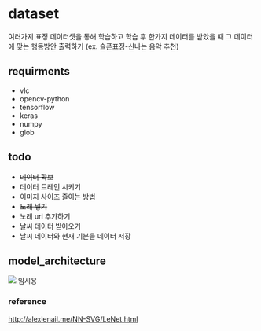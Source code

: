# dataset
여러가지 표정 데이터셋을 통해 학습하고 학습 후 한가지 데이터를 받았을 때 그 데이터에 맞는 행동방안 출력하기 (ex. 슬픈표정-신나는 음악 추천)

## requirments
+ vlc
+ opencv-python
+ tensorflow
+ keras
+ numpy
+ glob

## todo
+ ~~데이터 확보~~
+ 데이터 트레인 시키기
+ 이미지 사이즈 줄이는 방법
+ ~~노래 넣기~~
+ 노래 url 추가하기
+ 날씨 데이터 받아오기
+ 날씨 데이터와 현재 기분을 데이터 저장 

## model_architecture

![]('./file/model_architecture.svg')
임시용

### reference
http://alexlenail.me/NN-SVG/LeNet.html

